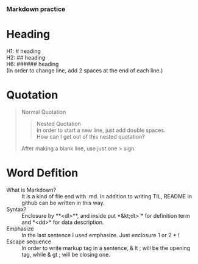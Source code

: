 ### Markdown practice

# Heading
  H1: # heading  
  H2: ## heading  
  H6: ###### heading  
  (In order to change line, add 2 spaces at the end of each line.)
  

# Quotation
  > Normal Quotation  
  >> Nested Quotation  
  >  > In order to start a new line, just add double spaces.  
  >  > How can I get out of this nested quotation?
>  > 
  > After making a blank line, use just one > sign. 

# Word Defition
  <dl>
    <dt>What is Markdown?</dt>
    <dd>It is a kind of file end with .md.  
      In addition to writing TIL, README in github can be written in this way.</dd>  
    <dt>Syntax?</dt>  
    <dd>Enclosure by **&lt;dl&gt;**, and inside put *&kt;dt&gt;`* for definition term and *&lt;dd&gt;* for data description.</dd>  
    <dt>Emphasize</dt>  
    <dd>In the last sentence I used emphasize. Just enclosure 1 or 2 * !</dd>  
    <dt>Escape sequence</dt>
    <dd>In order to write markup tag in a sentence, & lt ; will be the opening tag, while & gt ; will be closing one.</dd>  
  </dl>

